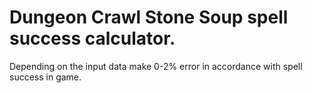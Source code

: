 # Dungeon Crawl Stone Soup spell success calculator. 
Depending on the input data make 0-2% error in accordance with spell success in game.
